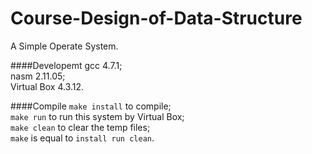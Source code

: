 Course-Design-of-Data-Structure
===============================

A Simple Operate System.

####Developemt 
  gcc 4.7.1;<br> 
  nasm 2.11.05;<br> 
  Virtual Box 4.3.12.<br> 
  
####Compile 
  `make install` to compile;<br> 
  `make run` to run this system by Virtual Box;<br> 
  `make clean` to clear the temp files;<br> 
  `make` is equal to `install run clean`.
  


